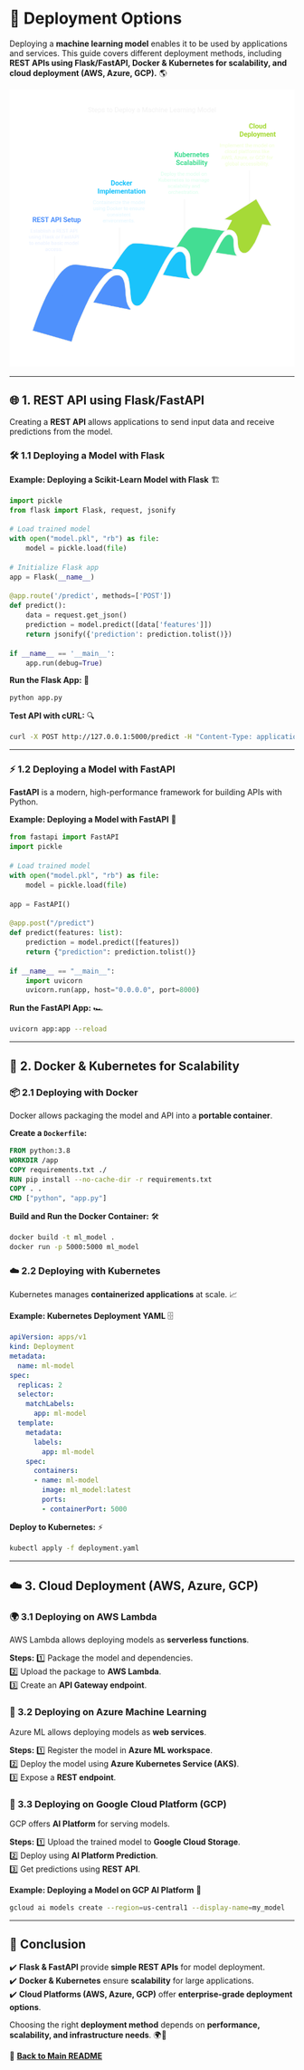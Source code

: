 # 🚀 Deployment Options

Deploying a **machine learning model** enables it to be used by applications and services. This guide covers different deployment methods, including **REST APIs using Flask/FastAPI, Docker & Kubernetes for scalability, and cloud deployment (AWS, Azure, GCP).** 🌎

![deploy](../images/deploy.png)

---

## 🌐 1. REST API using Flask/FastAPI
Creating a **REST API** allows applications to send input data and receive predictions from the model.

### 🛠 1.1 Deploying a Model with Flask
**Example: Deploying a Scikit-Learn Model with Flask** 🏗️
```python
import pickle
from flask import Flask, request, jsonify

# Load trained model
with open("model.pkl", "rb") as file:
    model = pickle.load(file)

# Initialize Flask app
app = Flask(__name__)

@app.route('/predict', methods=['POST'])
def predict():
    data = request.get_json()
    prediction = model.predict([data['features']])
    return jsonify({'prediction': prediction.tolist()})

if __name__ == '__main__':
    app.run(debug=True)
```
**Run the Flask App:** 🚀
```bash
python app.py
```
**Test API with cURL:** 🔍
```bash
curl -X POST http://127.0.0.1:5000/predict -H "Content-Type: application/json" -d '{"features": [3, 4]}'
```

---

### ⚡ 1.2 Deploying a Model with FastAPI
**FastAPI** is a modern, high-performance framework for building APIs with Python.

**Example: Deploying a Model with FastAPI** 🚀
```python
from fastapi import FastAPI
import pickle

# Load trained model
with open("model.pkl", "rb") as file:
    model = pickle.load(file)

app = FastAPI()

@app.post("/predict")
def predict(features: list):
    prediction = model.predict([features])
    return {"prediction": prediction.tolist()}

if __name__ == "__main__":
    import uvicorn
    uvicorn.run(app, host="0.0.0.0", port=8000)
```
**Run the FastAPI App:** 🏎️
```bash
uvicorn app:app --reload
```

---

## 🐳 2. Docker & Kubernetes for Scalability

### 📦 2.1 Deploying with Docker
Docker allows packaging the model and API into a **portable container**.

**Create a `Dockerfile`:**
```dockerfile
FROM python:3.8
WORKDIR /app
COPY requirements.txt ./
RUN pip install --no-cache-dir -r requirements.txt
COPY . .
CMD ["python", "app.py"]
```
**Build and Run the Docker Container:** 🛠️
```bash
docker build -t ml_model .
docker run -p 5000:5000 ml_model
```

### ☁️ 2.2 Deploying with Kubernetes
Kubernetes manages **containerized applications** at scale. 📈

**Example: Kubernetes Deployment YAML** 🗄️
```yaml
apiVersion: apps/v1
kind: Deployment
metadata:
  name: ml-model
spec:
  replicas: 2
  selector:
    matchLabels:
      app: ml-model
  template:
    metadata:
      labels:
        app: ml-model
    spec:
      containers:
      - name: ml-model
        image: ml_model:latest
        ports:
        - containerPort: 5000
```
**Deploy to Kubernetes:** ⚡
```bash
kubectl apply -f deployment.yaml
```

---

## ☁️ 3. Cloud Deployment (AWS, Azure, GCP)

### 🌍 3.1 Deploying on AWS Lambda
AWS Lambda allows deploying models as **serverless functions**.

**Steps:**
1️⃣ Package the model and dependencies.  
2️⃣ Upload the package to **AWS Lambda**.  
3️⃣ Create an **API Gateway endpoint**.  

### 🔷 3.2 Deploying on Azure Machine Learning
Azure ML allows deploying models as **web services**.

**Steps:**
1️⃣ Register the model in **Azure ML workspace**.  
2️⃣ Deploy the model using **Azure Kubernetes Service (AKS)**.  
3️⃣ Expose a **REST endpoint**.  

### 🔴 3.3 Deploying on Google Cloud Platform (GCP)
GCP offers **AI Platform** for serving models.

**Steps:**
1️⃣ Upload the trained model to **Google Cloud Storage**.  
2️⃣ Deploy using **AI Platform Prediction**.  
3️⃣ Get predictions using **REST API**.  

**Example: Deploying a Model on GCP AI Platform** 🌟
```bash
gcloud ai models create --region=us-central1 --display-name=my_model
```

---

## 🎯 Conclusion
✔️ **Flask & FastAPI** provide **simple REST APIs** for model deployment.  
✔️ **Docker & Kubernetes** ensure **scalability** for large applications.  
✔️ **Cloud Platforms (AWS, Azure, GCP)** offer **enterprise-grade deployment options**.  

Choosing the right **deployment method** depends on **performance, scalability, and infrastructure needs**. 🌍🚀

📖 **[Back to Main README](../README.md)**
